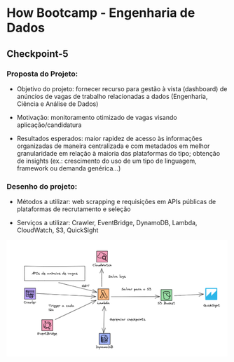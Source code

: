 # How Bootcamp - Engenharia de Dados

## Checkpoint-5

### Proposta do Projeto:

- Objetivo do projeto: fornecer recurso para gestão à vista (dashboard) de anúncios de vagas de trabalho relacionadas a dados (Engenharia, Ciência e Análise de Dados)

- Motivação: monitoramento otimizado de vagas visando aplicação/candidatura

- Resultados esperados: maior rapidez de acesso às informações organizadas de maneira centralizada e com metadados em melhor granularidade em relação à maioria das plataformas do tipo; obtenção de insights (ex.: crescimento do uso de um tipo de linguagem, framework ou demanda genérica...)
 
### Desenho do projeto:

- Métodos a utilizar: web scrapping e requisições em APIs públicas de plataformas de recrutamento e seleção

- Serviços a utilizar: Crawler, EventBridge, DynamoDB, Lambda, CloudWatch, S3, QuickSight

![Diagrama AWS](diagramaAWS.png "Diagrama do projeto AWS")
